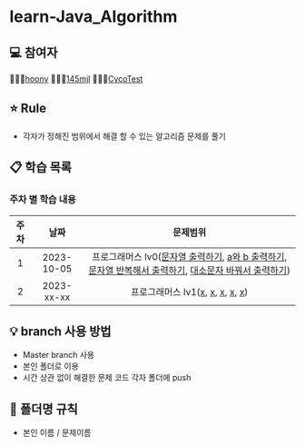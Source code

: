 # learn-Java_Algorithm

## 💻 참여자
👨🏻‍💻[hoony](https://github.com/Hoonyyyy)
👨🏻‍💻[145mjl](https://github.com/145mjl)
👨🏻‍💻[CycoTest](https://github.com/CycoTest)

## ⭐️ Rule
- 각자가 정해진 범위에서 해결 할 수 있는 알고리즘 문제를 풀기



## 📋 학습 목록
### 주차 별 학습 내용

|주차|날짜|문제범위|
|:---:|:---:|:---:|
|1|2023-10-05|프로그래머스 lv0([문자열 출력하기](https://school.programmers.co.kr/learn/courses/30/lessons/181952?language=java), [a와 b 출력하기](https://school.programmers.co.kr/learn/courses/30/lessons/181951?language=java), [문자열 반복해서 출력하기](https://school.programmers.co.kr/learn/courses/30/lessons/181950?language=java), [대소문자 바꿔서 출력하기](https://school.programmers.co.kr/learn/courses/30/lessons/181949?language=java))|
|2|2023-xx-xx|프로그래머스 lv1([x](https://school.programmers.co.kr/learn/courses/30/lessons/12922?language=swift), [x](https://school.programmers.co.kr/learn/courses/30/lessons/12944?language=swift), [x](https://school.programmers.co.kr/learn/courses/30/lessons/12969?language=swift), [x](https://school.programmers.co.kr/learn/courses/30/lessons/12925?language=swift), [x](https://school.programmers.co.kr/learn/courses/30/lessons/12948))|

## 💡 branch 사용 방법
- Master branch 사용
- 본인 폴더로 이용 
- 시간 상관 없이 해결한 문제 코드 각자 폴더에 push

## 📁 폴더명 규칙
- 본인 이름 / 문제이름

